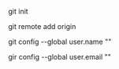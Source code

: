 git init

git remote add origin


git config --global user.name ""


gir config --global user.email ""
